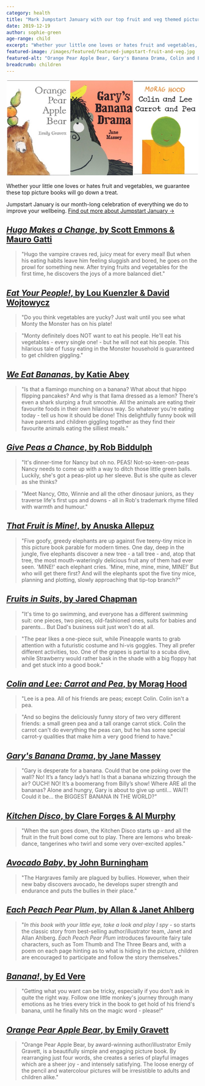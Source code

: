 ```yaml
---
category: health
title: "Mark Jumpstart January with our top fruit and veg themed picture books"
date: 2019-12-19
author: sophie-green
age-range: child
excerpt: "Whether your little one loves or hates fruit and vegetables, we guarantee these top picture books will go down a treat."
featured-image: /images/featured/featured-jumpstart-fruit-and-veg.jpg
featured-alt: "Orange Pear Apple Bear, Gary's Banana Drama, Colin and Lee: Carrot and Pea"
breadcrumb: children
---
```


![Orange Pear Apple Bear, Gary's Banana Drama, Colin and Lee: Carrot and Pea](/images/featured/featured-jumpstart-fruit-and-veg.jpg)

Whether your little one loves or hates fruit and vegetables, we guarantee these top picture books will go down a treat.

Jumpstart January is our month-long celebration of everything we do to improve your wellbeing. [Find out more about Jumpstart January &rarr;](/jumpstart/)

## [<cite>Hugo Makes a Change</cite>, by Scott Emmons & Mauro Gatti](https://suffolk.spydus.co.uk/cgi-bin/spydus.exe/ENQ/OPAC/BIBENQ?BRN=2183979)

> "Hugo the vampire craves red, juicy meat for every meal! But when his eating habits leave him feeling sluggish and bored, he goes on the prowl for something new. After trying fruits and vegetables for the first time, he discovers the joys of a more balanced diet."

## [<cite>Eat Your People!</cite>, by Lou Kuenzler & David Wojtowycz](https://suffolk.spydus.co.uk/cgi-bin/spydus.exe/ENQ/OPAC/BIBENQ?BRN=2078816)

> "Do you think vegetables are yucky? Just wait until you see what Monty the Monster has on his plate!

> "Monty definitely does NOT want to eat his people. He'll eat his vegetables - every single one! - but he will not eat his people. This hilarious tale of fussy eating in the Monster household is guaranteed to get children giggling."

## [<cite>We Eat Bananas</cite>, by Katie Abey](https://suffolk.spydus.co.uk/cgi-bin/spydus.exe/ENQ/OPAC/BIBENQ?BRN=2501685)

> "Is that a flamingo munching on a banana? What about that hippo flipping pancakes? And why is that llama dressed as a lemon? There's even a shark slurping a fruit smoothie. All the animals are eating their favourite foods in their own hilarious way. So whatever you're eating today - tell us how it should be done! This delightfully funny book will have parents and children giggling together as they find their favourite animals eating the silliest meals."

## [<cite>Give Peas a Chance</cite>, by Rob Biddulph](https://suffolk.spydus.co.uk/cgi-bin/spydus.exe/ENQ/OPAC/BIBENQ?BRN=2501661)

> "It's dinner-time for Nancy but oh no. PEAS! Not-so-keen-on-peas Nancy needs to come up with a way to ditch those little green balls. Luckily, she's got a peas-plot up her sleeve. But is she quite as clever as she thinks?

> "Meet Nancy, Otto, Winnie and all the other dinosaur juniors, as they traverse life's first ups and downs - all in Rob's trademark rhyme filled with warmth and humour."

## [<cite>That Fruit is Mine!</cite>, by Anuska Allepuz](https://suffolk.spydus.co.uk/cgi-bin/spydus.exe/ENQ/OPAC/BIBENQ?BRN=2534508)

> "Five goofy, greedy elephants are up against five teeny-tiny mice in this picture book parable for modern times. One day, deep in the jungle, five elephants discover a new tree - a tall tree - and, atop that tree, the most mouth-wateringly delicious fruit any of them had ever seen. 'MINE!' each elephant cries. 'Mine, mine, mine, mine, MINE!' But who will get there first? And will the elephants spot the five tiny mice, planning and plotting, slowly approaching that tip-top branch?"

## [<cite>Fruits in Suits</cite>, by Jared Chapman](https://suffolk.spydus.co.uk/cgi-bin/spydus.exe/ENQ/OPAC/BIBENQ?BRN=2338252)

> "It's time to go swimming, and everyone has a different swimming suit: one pieces, two pieces, old-fashioned ones, suits for babies and parents... But Dad's business suit just won't do at all.

> "The pear likes a one-piece suit, while Pineapple wants to grab attention with a futuristic costume and hi-vis goggles. They all prefer different activities, too. One of the grapes is partial to a scuba dive, while Strawberry would rather bask in the shade with a big floppy hat and get stuck into a good book."

## [<cite>Colin and Lee: Carrot and Pea</cite>, by Morag Hood](https://suffolk.spydus.co.uk/cgi-bin/spydus.exe/ENQ/OPAC/BIBENQ?BRN=2491131)

> "Lee is a pea. All of his friends are peas; except Colin. Colin isn't a pea.

> "And so begins the deliciously funny story of two very different friends: a small green pea and a tall orange carrot stick. Colin the carrot can't do everything the peas can, but he has some special carrot-y qualities that make him a very good friend to have."

## [<cite>Gary's Banana Drama</cite>, by Jane Massey](https://suffolk.spydus.co.uk/cgi-bin/spydus.exe/ENQ/OPAC/BIBENQ?BRN=2361853)

> "Gary is desperate for a banana. Could that be one poking over the wall? No! It’s a fancy lady’s hat! Is that a banana whizzing through the air? OUCH! NO! It’s a boomerang from Billy’s show! Where ARE all the bananas? Alone and hungry, Gary is about to give up until... WAIT! Could it be... the BIGGEST BANANA IN THE WORLD?"

## [<cite>Kitchen Disco</cite>, by Clare Forges & Al Murphy](https://suffolk.spydus.co.uk/cgi-bin/spydus.exe/ENQ/OPAC/BIBENQ?BRN=1802860)

> "When the sun goes down, the Kitchen Disco starts up - and all the fruit in the fruit bowl come out to play. There are lemons who break-dance, tangerines who twirl and some very over-excited apples."

## [<cite>Avocado Baby</cite>, by John Burningham](https://suffolk.spydus.co.uk/cgi-bin/spydus.exe/ENQ/OPAC/BIBENQ?BRN=1917401)

> "The Hargraves family are plagued by bullies. However, when their new baby discovers avocado, he develops super strength and endurance and puts the bullies in their place."

## [<cite>Each Peach Pear Plum</cite>, by Allan & Janet Ahlberg](https://suffolk.spydus.co.uk/cgi-bin/spydus.exe/ENQ/OPAC/BIBENQ?BRN=25935)

> "<em>In this book with your little eye, take a look and play I spy</em> - so starts the classic story from best-selling author/illustrator team, Janet and Allan Ahlberg. <cite>Each Peach Pear Plum</cite> introduces favourite fairy tale characters, such as Tom Thumb and The Three Bears and, with a poem on each page hinting as to what is hiding in the picture, children are encouraged to participate and follow the story themselves."

## [<cite>Banana!</cite>, by Ed Vere](https://suffolk.spydus.co.uk/cgi-bin/spydus.exe/ENQ/OPAC/BIBENQ?BRN=69358)

> "Getting what you want can be tricky, especially if you don't ask in quite the right way. Follow one little monkey's journey through many emotions as he tries every trick in the book to get hold of his friend's banana, until he finally hits on the magic word - please!"

## [<cite>Orange Pear Apple Bear</cite>, by Emily Gravett](https://suffolk.spydus.co.uk/cgi-bin/spydus.exe/ENQ/OPAC/BIBENQ?BRN=639674)

> "Orange Pear Apple Bear, by award-winning author/illustrator Emily Gravett, is a beautifully simple and engaging picture book. By rearranging just four words, she creates a series of playful images which are a sheer joy - and intensely satisfying. The loose energy of the pencil and watercolour pictures will be irresistible to adults and children alike."
